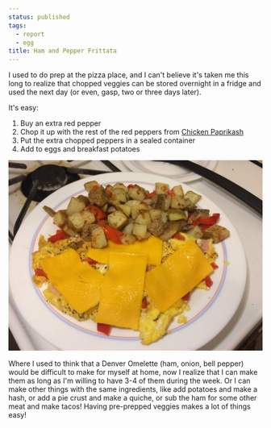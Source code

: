 ```yaml
---
status: published
tags:
  - report
  - egg
title: Ham and Pepper Frittata
---
```


I used to do prep at the pizza place, and I can't believe it's taken me
this long to realize that chopped veggies can be stored overnight in
a fridge and used the next day (or even, gasp, two or three days later).

It's easy:

1. Buy an extra red pepper
2. Chop it up with the rest of the red peppers from [Chicken Paprikash](/blog/2017/03/20/chicken-paprikash/)
3. Put the extra chopped peppers in a sealed container
4. Add to eggs and breakfast potatoes

![Red pepper and ham frittata with American cheese and breakfast potatoes with peppers](glamour.jpg)

Where I used to think that a Denver Omelette (ham, onion, bell pepper)
would be difficult to make for myself at home, now I realize that I can
make them as long as I'm willing to have 3-4 of them during the week. Or
I can make other things with the same ingredients, like add potatoes and
make a hash, or add a pie crust and make a quiche, or sub the ham for
some other meat and make tacos! Having pre-prepped veggies makes a lot
of things easy!
